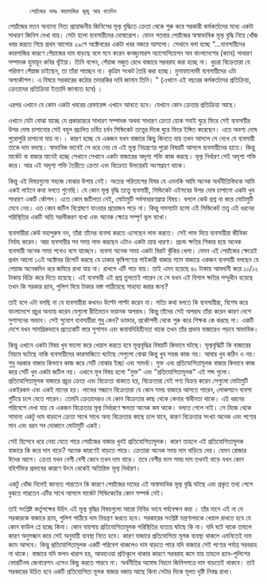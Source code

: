           পেয়াঁজের দামঃ কারসাজির জুজু আর কতদিন 

পেয়াঁজের মতন অন্যান্য নিত্য প্রয়োজনীয় জিনিসের   মূল্য বৃদ্ধিতে ক্রেতা থেকে শুরু করে সরকারী কর্মকর্তাদের মধ্যে  একটা সাধারণ জিনিস দেখা যায়। সেটা হলো ব্যবসায়ীদের দোষারোপ।  যেমন গতবার  পেয়াঁজের অস্বাভাবিক মূল্য বৃদ্ধি নিয়ে খোঁজ খবর করতে গিয়ে প্রথম আলোর ২৯শে অক্টোবরের একটা খবর নজরে আসলো। সেখানে বলা হচ্ছে   "...ব্যবসায়ীদের কারসাজির কারণে পেঁয়াজের দাম বাড়ছে বলে মনে করেন কনজ্যুমারস অ্যাসোসিয়েশন অব বাংলাদেশের (ক্যাব) সাধারণ সম্পাদক হুমায়ূন কবির ভূঁইয়া। তিনি বলেন, পেঁয়াজ মজুত রেখে বাজারে সরবরাহ করা হচ্ছে না। খুচরা বিক্রেতারা যে পরিমাণ পেঁয়াজ চাইছেন, তা তাঁরা পাচ্ছেন না। কৃত্রিম সংকট তৈরি করা হচ্ছে। মুনাফালোভী ব্যবসায়ীদের এটা অপকৌশল। এ বিষয়ে সরকারের কঠোর তদারকির দাবি জানান তিনি। "
(এখানে এই বছরের কর্মকর্তাদের প্রতিক্রিয়া, ক্রেতাদের প্রতিক্রিয়া ইত্যাদি জানাতে হবে) ।

এরপর এখানে যে কোন একটা খবরের রেফারেন্স এখানে আনতে হবে। যেখানে কোন ক্রেতার প্রতিক্রিয়া আছে। 

এখানে যেটা বোঝা  যাচ্ছে যে  প্রকারান্তরে সাধারণ সম্পাদক অথবা সাধারণ ক্রেতা হোক সবাই ঘুরে ফিরে সেই ব্যবসায়ীর উপর দোষ চাপানোর   সেই বহুল প্রচলিত চর্বিত চর্বন সিন্ডিকেট তত্ত্বের দিকে ঘুরে ফিরে ইঙ্গিত করেছেন। এতে অবশ্য দোষ পুরোপুরি চাপানো যায় না।। কারণ হচ্ছে যে একজন যখন বাজারে কিছু কিনতে যায় তখন আসলে সে দেখে যে ব্যবসায়ী তাকে দাম বলছে। স্বাভাবিক ভাবেই সে ধরে নেয় যে এই মূল্য নিয়ন্ত্রণের পুরো বিষয়টি আসলে ব্যবসায়ীদের হাতে। কিন্তু মার্কেট বা বাজার মানেই হচ্ছে সেখানে সেখানে একটা বাজারের অদৃশ্য শক্তি কাজ করছে। মূল্য নির্ধারণ সেই অদৃশ্য শক্তি করে। আর এই অদৃশ্য শক্তি তৈরীতে  ক্রেতা এবং বিক্রেতা উভয়েরই অংশগ্রহণ থাকে।  

কিন্তু এই বিষয়গুলো সহজে বোঝার উপায় নেই। অত্যন্ত পরিতাপের বিষয় যে  এমনকি আমি অনেক অর্থনীতিবিদকে আমি একই লাইনে কথা বলতে শুনেছি।  যে কোন মূল্য বৃদ্ধি তত্ত্বে  ব্যবসায়ী, সিন্ডিকেট এইসবের উপর দোষ চাপানো একটা খুব সাধারণ একটি কৌশল। এতে কোন জটিলতা নেই, মোটামুটি সর্বসাধারণগ্রাহ্য বিষয়। বললে কেউ প্রশ্ন না করে মোটামুটি মেনে নেয়।  এত কোন জটিল বিশ্লেষণে যাওয়ার প্রয়োজন পড়ে না।  কিন্তু সমস্যাটা হলো এই সিন্ডিকেট তত্ত্ব এই ধরনের  পরিস্থিতির একটি অতি সরলীকরণ ব্যখা এবং অনেক ক্ষেত্রে সম্পূর্ণ ভুল ব্যাখা।  

ব্যবসায়ীরা কেউ মহাপুরুষ নন, তাঁরা তাঁদের ব্যবসা করতে এসেছেন লাভ করতে। সেই লাভ দিয়ে ব্যবসায়ীরা  জীবিকা নির্বাহ করেন।  আর ব্যবসায়ীর সব সময় লাভ করছেন এটাও একটা ভ্রান্ত ধারণা।  প্রচন্ড ক্ষতির শিকার হয়ে অনেক ব্যবসায়ী অনেক সময় পথেও বসে যাচ্ছেন।   ব্যবসা অনেক সময় একটা বিরাট ঝুঁকির খেলা।    যেমন এই পেয়াঁজের ক্ষেত্রেই প্রথম আলো ১৩ই অক্টোবর রিপোর্ট করছে যে  ঢাকার কৃষিপণ্যের  পাইকারী বাজার শ্যাম বাজারে একজন ব্যবসায়ী বলছেন যে পেয়াজ  অনেকদিন ধরে জমিয়ে রাখা যায় না। রাখলে এটি পচে যায়।  তাই  এমন হয়েছে ৪০ টাকায় আমদানী করে ১০/১২ টাকায় বিক্রি করে দিতে হয়েছে। এই ব্যবসায়ী এই প্রশ্ন তুলতেই পারেন যে সে যখন এই বিশাল ক্ষতির সম্মুখীন হয়েছে তখন কি সরকার র‍্যাব, পুলিশ দিয়ে টাকার বস্তা পাঠিয়েছে সাহায্য করার জন্য? 

তাই  বলে  এটা  বলছি না যে ব্যবসায়ীরা কখনও উল্টো পাল্টা করেন না। সত্যি কথা বলতে কি ব্যবসায়ীরা, বিশেষ করে বাংলাদেশে প্রচুর অন্যায় করেন যেগুলো রীতিমতন ভয়ানক অপরাধ। কিন্তু তাঁদের সেই অপরাধ তাঁরা করেন কারণ দেশে সুশাসনের অভাব। সেই সুযোগ ব্যবসায়ীরা শুধু কেন? ডাক্তার, প্রকৌশলী থেকে শুরু করে শিক্ষক কে করছে না। একটি দেশে যখন সামগ্রিকভাবে প্রত্যেকটি স্তরে  সুশাসন এবং জবাবদিহিহীনতা  থাকে তখন তাঁর প্রভাব বাজারেও পড়বে স্বাভাবিক। 

কিন্তু এখানে একটা বিষয় খুব ভালো করে খেয়াল করতে হবে মূল্যবৃদ্ধির বিষয়টি কিভাবে ঘটছে। মূল্যবৃদ্ধিটি কি বাজারের নিয়মে ঘটেছে নাকি ব্যবসায়ীদের কারসাজিতে ঘটেছে সেগুলো বোঝা কিন্তু খুব সহজ কাজ নয়। আবার খুব কঠিন ও নয়। শুধু দরকার বাজার কিভাবে কাজ করে সেটি বোঝার ইচ্ছা এবং সামর্থ্য। মুক্ত এবং প্রতিযোগিতামূলক বাজার কিভাবে কাজ করে সেটি খুব একটা জটিল নয়। এখানে মূল বিষয় হলো "মুক্ত" এবং "প্রতিযোগিতামূলক" এই শব্দ গুলো। প্রতিযোগিতামূলক বাজারে প্রচুর ক্রেতা এবং বিক্রেতা থাকতে হয়, বিক্রেতারা যেই পণ্য বিক্রয় করেন সেগুলো মোটামুটি একইরকম এবং একই মানের হয়।  লাভের সন্ধানে বিক্রেতারা যে কোন সময় বাজারে আসতে পারেন, লোকসানে ব্যবসা গুটিয়ে চলে যেতে পারেন। তেমনি ক্রেতাদেরও যে কোন বিক্রেতার কাছ থেকে কেনার স্বাধীনতা থাকে। এই ধরনের পরিবেশে দেখা যায় যে একজন বিক্রেতার মূল্য নির্ধারণে ক্ষমতা অনেক কম থাকে। বলতে গেলে নাই। সে নিজে থেকে সামান্য একটু দাম বাড়ালে ক্রেতা সাথে সাথে অন্য বিক্রেতার কাছে চলে যাবে, কারণ বিক্রেতার সংখ্যা অনেক এবং পণ্যের মান এবং ধরন সব দোকানে মোটামুটি একই। 

সেই হিসেবে ধরে নেয়া যেতে  পারে পেয়াঁজের বাজার খুবই প্রতিযোগিতামূলক। কারণ  তাহলে এই প্রতিযোগিতামূলক বাজারে কি করে দাম বাড়ে? অনেক কারণেই বাড়তে পারে। ক্রেতারা অনেক সময় দাম বাড়িয়ে দেয়। যেমন রোজার ঈদের আগে। ক্রেতা যখন বেশী বেশী কেনে তখন দাম বাড়ে। তবে বেশীর ভাগ সময়  দাম তখনই বাড়ে যখন কোন বহির্শক্তির প্রভাবের কারণে উৎস থেকেই অতিরিক্ত মূল্য নির্ধারণ। 

একটু খোঁজ নিলেই জানতে পারতেন  কি কারণে  পেয়াঁজের দামের  এই  অস্বাভাবিক মূল্য  বৃদ্ধি  ঘটছে এবং প্রকৃত তথ্য পেলে বুঝতে পারতেন  এটির সাথে আসলে মার্কেট সিন্ডিকেটের কোন সম্পর্ক নেই।  

তাই সংশ্লিষ্ট কর্তৃপক্ষের  উচিৎ এই মূল্য বৃদ্ধির  বিষয়গুলো  আরো নিবিড় ভাবে পর্যবেক্ষন করা । তাঁর মানে এই না যে সরকারকে বাজারে র‍্যাব, পুলিশ পাঠিয়ে দাম নিয়ন্ত্রণ করতে হবে। সরকারের সংশ্লিষ্ট মন্ত্রণালয়কে  খেয়াল রাখতে হবে যে কোন ফাউল প্লে হচ্ছে কিনা। কোন যায়গায় প্রতিযোগিতামূলক পরিস্থিতির ব্যত্যয় ঘটছে কি না।  যদি ঘটে থাকে তাহলে কারণ অনুসন্ধান করে সেই অনুযায়ী ব্যবস্থা নিতে হবে। কারণ বাজারে প্রতিযোগিতা মূলক ব্যবস্থা থাকলে এমনিতেই দাম কমে আসবে। কিন্তু  প্রতিযোগিতামূলক একটি পরিবেশ থাকলেও দাম বাড়তে পারে যদি   বাজারে সেই পণ্যের পর্যাপ্ত   সরবরাহ না থাকে।  বাজারে যদি ফলন খারাপ হয়, আবহাওয়া প্রতিকূলে থাকার কারণে সরবরাহ কমে যায় তাহলে র‍্যাব-পুলিশের ফোরটিনথ জেনারেশন এসেও কিছু করতে পারবে না।  অর্থনীতির অমোঘ নিয়মে জিনিসপত্রে দাম বাড়তেই থাকবে।   তাই সরকারের উচিত হবে একটি প্রতিযোগিতা মূলক বাজার বজায় আছে কিনা সেটার দিকে মূলত  দৃষ্টি নিবদ্ধ রাখা। 


